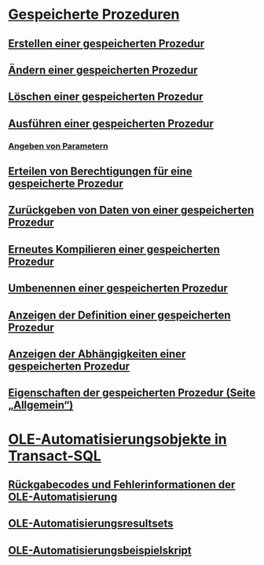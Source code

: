 # [Gespeicherte Prozeduren](stored-procedures-database-engine.md)
## [Erstellen einer gespeicherten Prozedur](create-a-stored-procedure.md)
## [Ändern einer gespeicherten Prozedur](modify-a-stored-procedure.md)
## [Löschen einer gespeicherten Prozedur](delete-a-stored-procedure.md)
## [Ausführen einer gespeicherten Prozedur](execute-a-stored-procedure.md)
### [Angeben von Parametern](specify-parameters.md)
## [Erteilen von Berechtigungen für eine gespeicherte Prozedur](grant-permissions-on-a-stored-procedure.md)
## [Zurückgeben von Daten von einer gespeicherten Prozedur](return-data-from-a-stored-procedure.md)
## [Erneutes Kompilieren einer gespeicherten Prozedur](recompile-a-stored-procedure.md)
## [Umbenennen einer gespeicherten Prozedur](rename-a-stored-procedure.md)
## [Anzeigen der Definition einer gespeicherten Prozedur](view-the-definition-of-a-stored-procedure.md)
## [Anzeigen der Abhängigkeiten einer gespeicherten Prozedur](view-the-dependencies-of-a-stored-procedure.md)
## [Eigenschaften der gespeicherten Prozedur (Seite „Allgemein“)](stored-procedure-properties-general-page.md)
# [OLE-Automatisierungsobjekte in Transact-SQL](ole-automation-objects-in-transact-sql.md)
## [Rückgabecodes und Fehlerinformationen der OLE-Automatisierung](ole-automation-return-codes-and-error-information.md)
## [OLE-Automatisierungsresultsets](ole-automation-result-sets.md)
## [OLE-Automatisierungsbeispielskript](ole-automation-sample-script.md)

